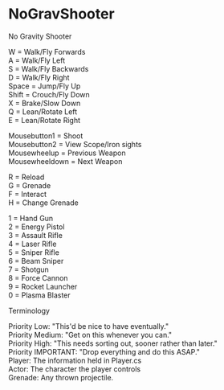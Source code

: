 NoGravShooter
=============

No Gravity Shooter

W = Walk/Fly Forwards<br />
A = Walk/Fly Left<br />
S = Walk/Fly Backwards<br />
D = Walk/Fly Right<br />
Space = Jump/Fly Up<br />
Shift = Crouch/Fly Down<br />
X = Brake/Slow Down<br />
Q = Lean/Rotate Left<br />
E = Lean/Rotate Right

Mousebutton1 = Shoot<br />
Mousebutton2 = View Scope/Iron sights<br />
Mousewheelup = Previous Weapon<br />
Mousewheeldown = Next Weapon

R = Reload<br />
G = Grenade<br />
F = Interact<br />
H = Change Grenade

1 = Hand Gun<br />
2 = Energy Pistol<br />
3 = Assault Rifle<br />
4 = Laser Rifle<br />
5 = Sniper Rifle<br />
6 = Beam Sniper<br />
7 = Shotgun<br />
8 = Force Cannon<br />
9 = Rocket Launcher<br />
0 = Plasma Blaster<br/>


Terminology<br/>

Priority Low: "This'd be nice to have eventually."<br/>
Priority Medium: "Get on this whenever you can."<br/>
Priority High: "This needs sorting out, sooner rather than later."<br/>
Priority IMPORTANT: "Drop everything and do this ASAP."<br/>
Player: The information held in Player.cs<br/>
Actor: The character the player controls<br/>
Grenade: Any thrown projectile.<br/>
